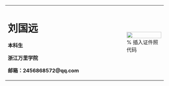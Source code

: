 <table border="0">
  <tr>
    <td width="75%">
      <h1>刘国远</h1>
      <p><b>本科生</b></p>
      <p><b>浙江万里学院</b></p>
      <p><b>邮箱：2456868572@qq.com</b></p>
      <p><b></b></p>
    </td>
    <td width="25%">
      <img src="liugyuoyuan.jpg" width="100%">      % 插入证件照代码
    </td>
  </tr>
</table>
